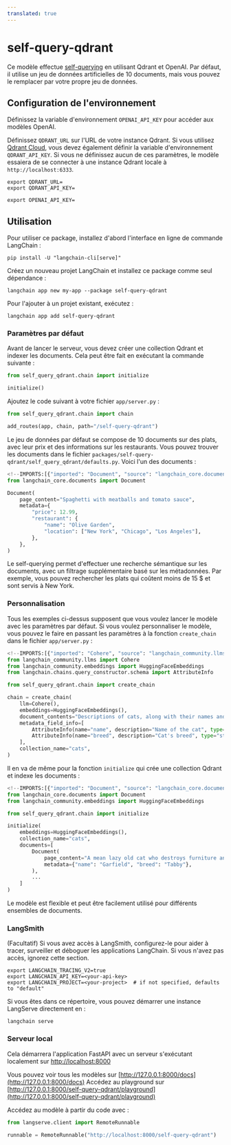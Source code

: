 ```yaml
---
translated: true
---
```


# self-query-qdrant

Ce modèle effectue [self-querying](https://python.langchain.com/docs/modules/data_connection/retrievers/self_query/) en utilisant Qdrant et OpenAI. Par défaut, il utilise un jeu de données artificielles de 10 documents, mais vous pouvez le remplacer par votre propre jeu de données.

## Configuration de l'environnement

Définissez la variable d'environnement `OPENAI_API_KEY` pour accéder aux modèles OpenAI.

Définissez `QDRANT_URL` sur l'URL de votre instance Qdrant. Si vous utilisez [Qdrant Cloud](https://cloud.qdrant.io), vous devez également définir la variable d'environnement `QDRANT_API_KEY`. Si vous ne définissez aucun de ces paramètres, le modèle essaiera de se connecter à une instance Qdrant locale à `http://localhost:6333`.

```shell
export QDRANT_URL=
export QDRANT_API_KEY=

export OPENAI_API_KEY=
```

## Utilisation

Pour utiliser ce package, installez d'abord l'interface en ligne de commande LangChain :

```shell
pip install -U "langchain-cli[serve]"
```

Créez un nouveau projet LangChain et installez ce package comme seul dépendance :

```shell
langchain app new my-app --package self-query-qdrant
```

Pour l'ajouter à un projet existant, exécutez :

```shell
langchain app add self-query-qdrant
```

### Paramètres par défaut

Avant de lancer le serveur, vous devez créer une collection Qdrant et indexer les documents.
Cela peut être fait en exécutant la commande suivante :

```python
from self_query_qdrant.chain import initialize

initialize()
```

Ajoutez le code suivant à votre fichier `app/server.py` :

```python
from self_query_qdrant.chain import chain

add_routes(app, chain, path="/self-query-qdrant")
```

Le jeu de données par défaut se compose de 10 documents sur des plats, avec leur prix et des informations sur les restaurants.
Vous pouvez trouver les documents dans le fichier `packages/self-query-qdrant/self_query_qdrant/defaults.py`.
Voici l'un des documents :

```python
<!--IMPORTS:[{"imported": "Document", "source": "langchain_core.documents", "docs": "https://api.python.langchain.com/en/latest/documents/langchain_core.documents.base.Document.html", "title": "self-query-qdrant"}]-->
from langchain_core.documents import Document

Document(
    page_content="Spaghetti with meatballs and tomato sauce",
    metadata={
        "price": 12.99,
        "restaurant": {
            "name": "Olive Garden",
            "location": ["New York", "Chicago", "Los Angeles"],
        },
    },
)
```

Le self-querying permet d'effectuer une recherche sémantique sur les documents, avec un filtrage supplémentaire
basé sur les métadonnées. Par exemple, vous pouvez rechercher les plats qui coûtent moins de 15 $ et sont servis à New York.

### Personnalisation

Tous les exemples ci-dessus supposent que vous voulez lancer le modèle avec les paramètres par défaut.
Si vous voulez personnaliser le modèle, vous pouvez le faire en passant les paramètres à la fonction `create_chain`
dans le fichier `app/server.py` :

```python
<!--IMPORTS:[{"imported": "Cohere", "source": "langchain_community.llms", "docs": "https://api.python.langchain.com/en/latest/llms/langchain_community.llms.cohere.Cohere.html", "title": "self-query-qdrant"}, {"imported": "HuggingFaceEmbeddings", "source": "langchain_community.embeddings", "docs": "https://api.python.langchain.com/en/latest/embeddings/langchain_community.embeddings.huggingface.HuggingFaceEmbeddings.html", "title": "self-query-qdrant"}, {"imported": "AttributeInfo", "source": "langchain.chains.query_constructor.schema", "docs": "https://api.python.langchain.com/en/latest/chains/langchain.chains.query_constructor.schema.AttributeInfo.html", "title": "self-query-qdrant"}]-->
from langchain_community.llms import Cohere
from langchain_community.embeddings import HuggingFaceEmbeddings
from langchain.chains.query_constructor.schema import AttributeInfo

from self_query_qdrant.chain import create_chain

chain = create_chain(
    llm=Cohere(),
    embeddings=HuggingFaceEmbeddings(),
    document_contents="Descriptions of cats, along with their names and breeds.",
    metadata_field_info=[
        AttributeInfo(name="name", description="Name of the cat", type="string"),
        AttributeInfo(name="breed", description="Cat's breed", type="string"),
    ],
    collection_name="cats",
)
```

Il en va de même pour la fonction `initialize` qui crée une collection Qdrant et indexe les documents :

```python
<!--IMPORTS:[{"imported": "Document", "source": "langchain_core.documents", "docs": "https://api.python.langchain.com/en/latest/documents/langchain_core.documents.base.Document.html", "title": "self-query-qdrant"}, {"imported": "HuggingFaceEmbeddings", "source": "langchain_community.embeddings", "docs": "https://api.python.langchain.com/en/latest/embeddings/langchain_community.embeddings.huggingface.HuggingFaceEmbeddings.html", "title": "self-query-qdrant"}]-->
from langchain_core.documents import Document
from langchain_community.embeddings import HuggingFaceEmbeddings

from self_query_qdrant.chain import initialize

initialize(
    embeddings=HuggingFaceEmbeddings(),
    collection_name="cats",
    documents=[
        Document(
            page_content="A mean lazy old cat who destroys furniture and eats lasagna",
            metadata={"name": "Garfield", "breed": "Tabby"},
        ),
        ...
    ]
)
```

Le modèle est flexible et peut être facilement utilisé pour différents ensembles de documents.

### LangSmith

(Facultatif) Si vous avez accès à LangSmith, configurez-le pour aider à tracer, surveiller et déboguer les applications LangChain. Si vous n'avez pas accès, ignorez cette section.

```shell
export LANGCHAIN_TRACING_V2=true
export LANGCHAIN_API_KEY=<your-api-key>
export LANGCHAIN_PROJECT=<your-project>  # if not specified, defaults to "default"
```

Si vous êtes dans ce répertoire, vous pouvez démarrer une instance LangServe directement en :

```shell
langchain serve
```

### Serveur local

Cela démarrera l'application FastAPI avec un serveur s'exécutant localement sur
[http://localhost:8000](http://localhost:8000)

Vous pouvez voir tous les modèles sur [http://127.0.0.1:8000/docs](http://127.0.0.1:8000/docs)
Accédez au playground sur [http://127.0.0.1:8000/self-query-qdrant/playground](http://127.0.0.1:8000/self-query-qdrant/playground)

Accédez au modèle à partir du code avec :

```python
from langserve.client import RemoteRunnable

runnable = RemoteRunnable("http://localhost:8000/self-query-qdrant")
```
